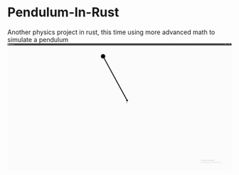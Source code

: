 # Pendulum-In-Rust
Another physics project in rust, this time using more advanced math to simulate a pendulum
![gif-of-program](https://github.com/Utsawb/Pendulum-In-Rust/blob/master/Desktop%202021.11.22%20-%2021.57.41.01.gif)
